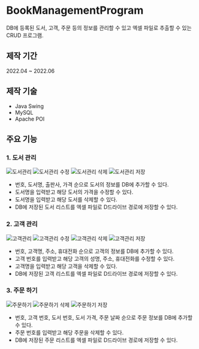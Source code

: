 # BookManagementProgram
DB에 등록된 도서, 고객, 주문 등의 정보를 관리할 수 있고 엑셀 파일로 추출할 수 있는 CRUD 프로그램.

## 제작 기간
2022.04 ~ 2022.06

## 제작 기술
- Java Swing
- MySQL
- Apache POI

## 주요 기능
### 1. 도서 관리
![도서관리](https://user-images.githubusercontent.com/113095585/209297034-96c23cfb-949d-4235-957d-12ed3789c7c7.png)
![도서관리 수정](https://user-images.githubusercontent.com/113095585/209299970-ebf25723-4b6c-4d7c-b27e-a8fe2896a950.png)
![도서관리 삭제](https://user-images.githubusercontent.com/113095585/209299974-6a187fb8-2227-4870-be46-631b65e9a136.png)
![도서관리 저장](https://user-images.githubusercontent.com/113095585/209299981-35385355-55f7-4330-903d-7cc9a4f33d97.png)

- 번호, 도서명, 출판사, 가격 순으로 도서의 정보를 DB에 추가할 수 있다.
- 도서명을 입력받고 해당 도서의 가격을 수정할 수 있다.
- 도서명을 입력받고 해당 도서를 삭제할 수 있다.
- DB에 저장된 도서 리스트를 엑셀 파일로 D드라이브 경로에 저장할 수 있다.

### 2. 고객 관리
![고객관리](https://user-images.githubusercontent.com/113095585/209297247-943a3b08-65e1-441a-87f6-ba8d549e2e6b.png)
![고객관리 수정](https://user-images.githubusercontent.com/113095585/209300506-4ade6126-8d84-4d6e-a0f6-3d0f4caaf7ec.png)
![고객관리 삭제](https://user-images.githubusercontent.com/113095585/209300518-26423ea6-8bc6-4e73-9977-cbd6685bf103.png)
![고객관리 저장](https://user-images.githubusercontent.com/113095585/209300549-a2919f2a-a108-458a-836e-198556c3433e.png)

- 번호, 고객명, 주소, 휴대전화 순으로 고객의 정보를 DB에 추가할 수 있다.
- 고객 번호를 입력받고 해당 고객의 성명, 주소, 휴대전화를 수정할 수 있다.
- 고객명을 입력받고 해당 고객을 삭제할 수 있다.
- DB에 저장된 고객 리스트를 엑셀 파일로 D드라이브 경로에 저장할 수 있다.

### 3. 주문 하기
![주문하기](https://user-images.githubusercontent.com/113095585/209299060-91423188-ebae-4502-9521-8211bc4185f4.png)
![주문하기 삭제](https://user-images.githubusercontent.com/113095585/209300565-a4d33151-a568-465f-a5e6-204548a2e804.png)
![주문하기 저장](https://user-images.githubusercontent.com/113095585/209300572-97fca65d-374e-4332-b0b7-9271a651d02a.png)

- 번호, 고객 번호, 도서 번호, 도서 가격, 주문 날짜 순으로 주문 정보를 DB에 추가할 수 있다.
- 주문 번호를 입력받고 해당 주문을 삭제할 수 있다.
- DB에 저장된 주문 리스트를 엑셀 파일로 D드라이브 경로에 저장할 수 있다.
